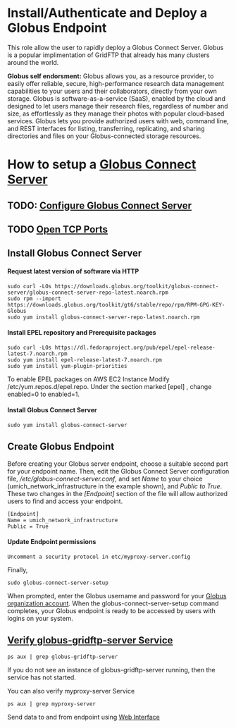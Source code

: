 # Install/Authenticate and Deploy a Globus Endpoint
This role allow the user to rapidly deploy a Globus Connect Server. Globus is a popular implimentation of GridFTP that already has many clusters around the world.

**Globus self endorsment:**
Globus allows you, as a resource provider, to easily offer reliable, secure, high-performance research data management capabilities to your users and their collaborators, directly from your own storage. Globus is software-as-a-service (SaaS), enabled by the cloud and designed to let users manage their research files, regardless of number and size, as effortlessly as they manage their photos with popular cloud-based services. Globus lets you provide authorized users with web, command line, and REST interfaces for listing, transferring, replicating, and sharing directories and files on your Globus-connected storage resources. 

# How to setup a [Globus Connect Server](https://docs.globus.org/globus-connect-server-installation-guide/)

## TODO: [Configure Globus Connect Server](https://docs.globus.org/globus-connect-server-installation-guide/#globus_connect_server_configuration)

## TODO [Open TCP Ports](https://docs.globus.org/globus-connect-server-installation-guide/#test_basic_endpoint_functionality)

## Install Globus Connect Server

#### Request latest version of software via HTTP
```
sudo curl -LOs https://downloads.globus.org/toolkit/globus-connect-server/globus-connect-server-repo-latest.noarch.rpm
sudo rpm --import https://downloads.globus.org/toolkit/gt6/stable/repo/rpm/RPM-GPG-KEY-Globus
sudo yum install globus-connect-server-repo-latest.noarch.rpm
```

#### Install EPEL repository and Prerequisite packages
```
sudo curl -LOs https://dl.fedoraproject.org/pub/epel/epel-release-latest-7.noarch.rpm
sudo yum install epel-release-latest-7.noarch.rpm
sudo yum install yum-plugin-priorities
```
To enable EPEL packages on AWS EC2 Instance
Modify /etc/yum.repos.d/epel.repo. Under the section marked [epel] , change enabled=0 to enabled=1.


#### Install Globus Connect Server
```
sudo yum install globus-connect-server
```

## Create Globus Endpoint
Before creating your Globus server endpoint, choose a suitable second part for your endpoint name. Then, edit the Globus Connect Server configuration file, */etc/globus-connect-server.conf*, and set *Name* to your choice (umich_network_infrastructure in the example shown), and *Public to True*. These two changes in the *[Endpoint]* section of the file will allow authorized users to find and access your endpoint.
```
[Endpoint]
Name = umich_network_infrastructure
Public = True
```
#### Update Endpoint permissions
```
Uncomment a security protocol in etc/myproxy-server.config
```
Finally,
```
sudo globus-connect-server-setup
```
When prompted, enter the Globus username and password for your [Globus organization account](https://docs.globus.org/globus-connect-server-installation-guide/#organization-account-anchor). When the globus-connect-server-setup command completes, your Globus endpoint is ready to be accessed by users with logins on your system.

## [Verify globus-gridftp-server Service](https://docs.globus.org/globus-connect-server-installation-guide/#test_basic_endpoint_functionality)
```
ps aux | grep globus-gridftp-server
```
If you do not see an instance of globus-gridftp-server running, then the service has not started. 

You can also verify myproxy-server Service
```
ps aux | grep myproxy-server
```

Send data to and from endpoint using [Web Interface](https://www.globus.org/app/transfer)
